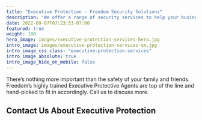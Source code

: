 ```yaml
---
title: "Executive Protection - Freedom Security Solutions"
description: 'We offer a range of security services to help your business. Freedom’s highly trained Executive Protective Agents are top of the line and hand-picked to fit in accordingly. Call us to discuss more.'
date: 2022-09-07T07:23:53-07:00
featured: true
weight: 100
hero_image: images/executive-protection-services-hero.jpg
intro_image: images/executive-protection-services-sm.jpg
intro_image_css_class: "executive-protection-services"
intro_image_absolute: true
intro_image_hide_on_mobile: false
---
```


There’s nothing more important than the safety of your family and friends. Freedom’s highly trained Executive Protective Agents are top of the line and hand-picked to fit in accordingly. Call us to discuss more. 

## Contact Us About Executive Protection